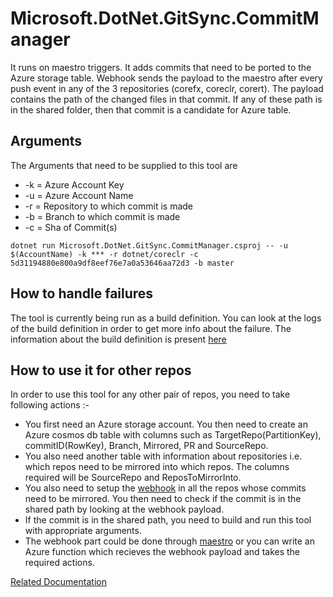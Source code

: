 # Microsoft.DotNet.GitSync.CommitManager

It runs on maestro triggers. It adds commits that need to be ported to the Azure storage table.
Webhook sends the payload to the maestro after every push event in any of the 3 repositories (corefx, coreclr, corert).
The payload contains the path of the changed files in that commit. If any of these path is in the shared folder, then that commit is a candidate for Azure table.

## Arguments
The Arguments that need to be supplied to this tool are 

- -k = Azure Account Key
- -u = Azure Account Name
- -r = Repository to which commit is made
- -b = Branch to which commit is made
- -c = Sha of Commit(s)

```
dotnet run Microsoft.DotNet.GitSync.CommitManager.csproj -- -u $(AccountName) -k *** -r dotnet/coreclr -c 5d31194880e800a9df8eef76e7a0a53646aa72d3 -b master
```

## How to handle failures
The tool is currently being run as a build definition. You can look at the logs of the build definition in order to get more info about the failure. The information about the build definition is present [here](https://github.com/dotnet/versions/blob/master/Maestro/subscriptions.json#L153)

## How to use it for other repos
In order to use this tool for any other pair of repos, you need to take following actions :-

- You first need an Azure storage account. You then need to create an Azure cosmos db table with columns such as TargetRepo(PartitionKey), commitID(RowKey), Branch, Mirrored, PR and SourceRepo.
- You also need another table with information about repositories i.e. which repos need to be mirrored into which repos. The columns required will be SourceRepo and ReposToMirrorInto.
- You also need to setup the [webhook](https://developer.github.com/webhooks/creating/) in all the repos whose commits need to be mirrored. You then need to check if the commit is in the shared path by looking at the webhook payload.
- If the commit is in the shared path, you need to build and run this tool with appropriate arguments.
- The webhook part could be done through [maestro](https://github.com/dotnet/versions/tree/master/Maestro) or you can write an Azure function which recieves the webhook payload and takes the required actions.

[Related Documentation](../../Documentation/GitSyncTools.md )